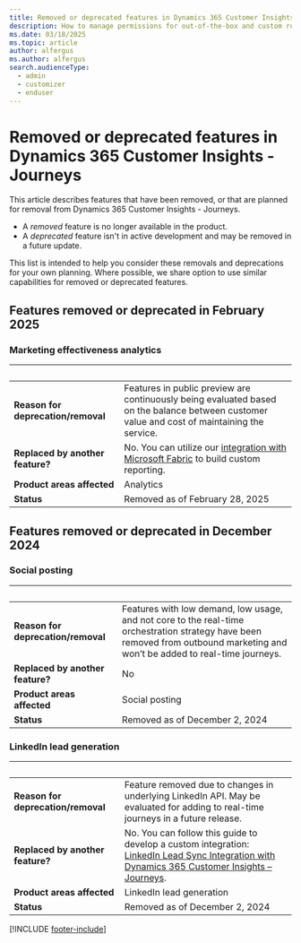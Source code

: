 ```yaml
---
title: Removed or deprecated features in Dynamics 365 Customer Insights - Journeys
description: How to manage permissions for out-of-the-box and custom roles in Dynamics 365 Customer Insights - Journeys.
ms.date: 03/18/2025
ms.topic: article
author: alfergus
ms.author: alfergus
search.audienceType: 
  - admin
  - customizer
  - enduser
---
```


# Removed or deprecated features in Dynamics 365 Customer Insights - Journeys

This article describes features that have been removed, or that are planned for removal from Dynamics 365 Customer Insights - Journeys.

- A *removed* feature is no longer available in the product.
- A *deprecated* feature isn't in active development and may be removed in a future update.

This list is intended to help you consider these removals and deprecations for your own planning. Where possible, we share option to use similar capabilities for removed or deprecated features.

## Features removed or deprecated in February 2025

### Marketing effectiveness analytics

| &nbsp;  | &nbsp;  |
|---|---|
| **Reason for deprecation/removal** | Features in public preview are continuously being evaluated based on the balance between customer value and cost of maintaining the service.  |
| **Replaced by another feature?**   | No. You can utilize our [integration with Microsoft Fabric](fabric-integration.md) to build custom reporting. |
| **Product areas affected**         | Analytics |
| **Status**                         | Removed as of February 28, 2025 |

## Features removed or deprecated in December 2024

### Social posting

| &nbsp;  | &nbsp;  |
|---|---|
| **Reason for deprecation/removal** | Features with low demand, low usage, and not core to the real-time orchestration strategy have been removed from outbound marketing and won’t be added to real-time journeys.  |
| **Replaced by another feature?**   | No |
| **Product areas affected**         | Social posting |
| **Status**                         | Removed as of December 2, 2024 |

### LinkedIn lead generation

| &nbsp;  | &nbsp;  |
|---|---|
| **Reason for deprecation/removal** | Feature removed due to changes in underlying LinkedIn API. May be evaluated for adding to real-time journeys in a future release.  |
| **Replaced by another feature?**   | No. You can follow this guide to develop a custom integration: [LinkedIn Lead Sync Integration with Dynamics 365 Customer Insights – Journeys](https://community.dynamics.com/blogs/post/?postid=fb6ed89f-67a1-ef11-8a69-7c1e520b1f9b). |
| **Product areas affected**         | LinkedIn lead generation |
| **Status**                         | Removed as of December 2, 2024 |

[!INCLUDE [footer-include](./includes/footer-banner.md)]
